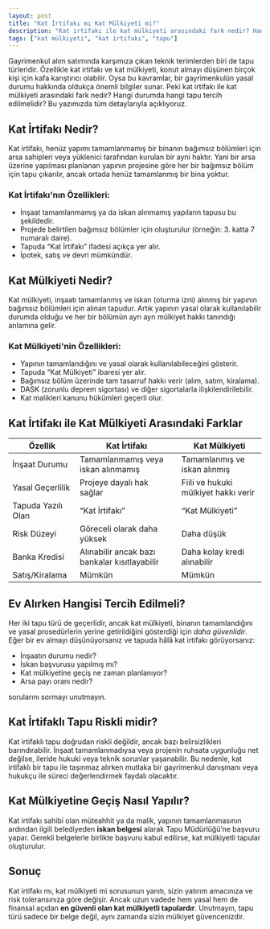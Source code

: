 ```yaml
---
layout: post
title: "Kat İrtifakı mı Kat Mülkiyeti mi?"
description: "Kat irtifakı ile kat mülkiyeti arasındaki fark nedir? Hangi durumda hangi tapu tercih edilmelidir?"
tags: ["kat mülkiyeti", "kat irtifakı", "tapu"]
---
```


Gayrimenkul alım satımında karşımıza çıkan teknik terimlerden biri de tapu türleridir. Özellikle kat irtifakı ve kat mülkiyeti, konut almayı düşünen birçok kişi için kafa karıştırıcı olabilir. Oysa bu kavramlar, bir gayrimenkulün yasal durumu hakkında oldukça önemli bilgiler sunar. Peki kat irtifakı ile kat mülkiyeti arasındaki fark nedir? Hangi durumda hangi tapu tercih edilmelidir? Bu yazımızda tüm detaylarıyla açıklıyoruz.

## Kat İrtifakı Nedir?

Kat irtifakı, henüz yapımı tamamlanmamış bir binanın bağımsız bölümleri için arsa sahipleri veya yüklenici tarafından kurulan bir ayni haktır. Yani bir arsa üzerine yapılması planlanan yapının projesine göre her bir bağımsız bölüm için tapu çıkarılır, ancak ortada henüz tamamlanmış bir bina yoktur.

### Kat İrtifakı'nın Özellikleri:

- İnşaat tamamlanmamış ya da iskan alınmamış yapıların tapusu bu şekildedir.
- Projede belirtilen bağımsız bölümler için oluşturulur (örneğin: 3. katta 7 numaralı daire).
- Tapuda “Kat İrtifakı” ifadesi açıkça yer alır.
- İpotek, satış ve devri mümkündür.

## Kat Mülkiyeti Nedir?

Kat mülkiyeti, inşaatı tamamlanmış ve iskan (oturma izni) alınmış bir yapının bağımsız bölümleri için alınan tapudur. Artık yapının yasal olarak kullanılabilir durumda olduğu ve her bir bölümün ayrı ayrı mülkiyet hakkı tanındığı anlamına gelir.

### Kat Mülkiyeti'nin Özellikleri:

- Yapının tamamlandığını ve yasal olarak kullanılabileceğini gösterir.
- Tapuda “Kat Mülkiyeti” ibaresi yer alır.
- Bağımsız bölüm üzerinde tam tasarruf hakkı verir (alım, satım, kiralama).
- DASK (zorunlu deprem sigortası) ve diğer sigortalarla ilişkilendirilebilir.
- Kat malikleri kanunu hükümleri geçerli olur.

## Kat İrtifakı ile Kat Mülkiyeti Arasındaki Farklar

| Özellik            | Kat İrtifakı                                  | Kat Mülkiyeti                        |
| ------------------ | --------------------------------------------- | ------------------------------------ |
| İnşaat Durumu      | Tamamlanmamış veya iskan alınmamış            | Tamamlanmış ve iskan alınmış         |
| Yasal Geçerlilik   | Projeye dayalı hak sağlar                     | Fiili ve hukuki mülkiyet hakkı verir |
| Tapuda Yazılı Olan | “Kat İrtifakı”                                | “Kat Mülkiyeti”                      |
| Risk Düzeyi        | Göreceli olarak daha yüksek                   | Daha düşük                           |
| Banka Kredisi      | Alınabilir ancak bazı bankalar kısıtlayabilir | Daha kolay kredi alınabilir          |
| Satış/Kiralama     | Mümkün                                        | Mümkün                               |

## Ev Alırken Hangisi Tercih Edilmeli?

Her iki tapu türü de geçerlidir, ancak kat mülkiyeti, binanın tamamlandığını ve yasal prosedürlerin yerine getirildiğini gösterdiği için *daha güvenlidir*. Eğer bir ev almayı düşünüyorsanız ve tapuda hâlâ kat irtifakı görüyorsanız:

- İnşaatın durumu nedir?
- İskan başvurusu yapılmış mı?
- Kat mülkiyetine geçiş ne zaman planlanıyor?
- Arsa payı oranı nedir?

sorularını sormayı unutmayın.

## Kat İrtifaklı Tapu Riskli midir?

Kat irtifaklı tapu doğrudan riskli değildir, ancak bazı belirsizlikleri barındırabilir. İnşaat tamamlanmadıysa veya projenin ruhsata uygunluğu net değilse, ileride hukuki veya teknik sorunlar yaşanabilir. Bu nedenle, kat irtifaklı bir tapu ile taşınmaz alırken mutlaka bir gayrimenkul danışmanı veya hukukçu ile süreci değerlendirmek faydalı olacaktır.

## Kat Mülkiyetine Geçiş Nasıl Yapılır?

Kat irtifakı sahibi olan müteahhit ya da malik, yapının tamamlanmasının ardından ilgili belediyeden **iskan belgesi** alarak Tapu Müdürlüğü’ne başvuru yapar. Gerekli belgelerle birlikte başvuru kabul edilirse, kat mülkiyetli tapular oluşturulur.

## Sonuç

Kat irtifakı mı, kat mülkiyeti mi sorusunun yanıtı, sizin yatırım amacınıza ve risk toleransınıza göre değişir. Ancak uzun vadede hem yasal hem de finansal açıdan **en güvenli olan kat mülkiyetli tapulardır**. Unutmayın, tapu türü sadece bir belge değil, aynı zamanda sizin mülkiyet güvencenizdir.